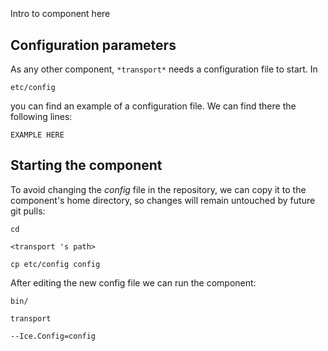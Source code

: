 ```
```
#
``` transport
```
Intro to component here


## Configuration parameters
As any other component,
``` *transport* ```
needs a configuration file to start. In

    etc/config

you can find an example of a configuration file. We can find there the following lines:

    EXAMPLE HERE

    
## Starting the component
To avoid changing the *config* file in the repository, we can copy it to the component's home directory, so changes will remain untouched by future git pulls:

    cd

``` <transport 's path> ```

    cp etc/config config
    
After editing the new config file we can run the component:

    bin/

```transport ```

    --Ice.Config=config
